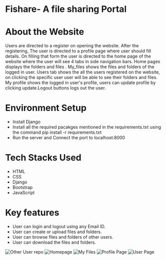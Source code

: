 
# Fishare- A file sharing Portal

# About the Website 

Users are directed to a register on opening the website. After the registering, The user is directed to a profile page where user should fill details. On filling that form the user is directed to the home page of the website where the user will see 4 tabs in side navigation bars. Home pages displays the folders and files . My_files shows the files and folders of the logged in user. Users tab shows the all the users registered on the website, on clicking the specific user user will be able to see their folders and files. My profile shows the logged in user's profile, users can update profile by clicking update.Logout buttons logs out the user.

# Environment Setup

*  Install Django
*  Install all the required pacakges mentioned in the requirements.txt using the command pip install -r requirements.txt
*  Run the server and Connect the port to localhost:8000

# Tech Stacks Used

*  HTML
*  CSS
*  Django
*  Bootstrap
* JavaScript

# Key features

* User can login and logout using any Email ID.
* User can create or upload files and folders.
* User can browse files and folders of other users.
* User can download the files and folders.

 ![Other User repo](https://github.com/mynknight/CSEA_Project/assets/95132151/81492d45-692a-444a-9415-a48192d495e9)
 ![Homepage](https://github.com/mynknight/CSEA_Project/assets/95132151/b10743d9-7808-49c7-8b1a-835e6836cca2)
![My Files](https://github.com/mynknight/CSEA_Project/assets/95132151/56b23ec8-b943-4fa0-bc11-ef2823bf2261)
![Profile Page](https://github.com/mynknight/CSEA_Project/assets/95132151/b8fa6ac4-1ec1-434f-ae66-667b7d01ee25)
![User Page](https://github.com/mynknight/CSEA_Project/assets/95132151/6e22aaf8-7ec3-41e4-9a78-67f189819e81)

